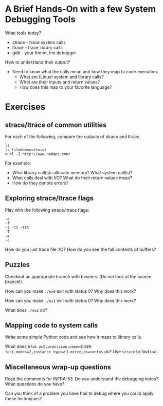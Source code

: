 # A Brief Hands-On with a few System Debugging Tools

What tools today?

* strace - trace system calls
* ltrace - trace library calls
* gdb - your friend, the debugger

How to understand their output?

* Need to know what the calls mean and how they map to code execution.
     * What are (Linux) system and library calls?
     * What are their inputs and return values?
     * How does this map to your favorite language?

# Exercises

## strace/ltrace of common utilities

For each of the following, compare the outputs of strace and ltrace.

    ls
    ls filedoesnotexist
    curl -I http://www.hadapt.com/

For example:

* What library call(s)s allocate memory? What system call(s)?
* What calls deal with I/O? What do their return values mean?
* How do they denote errors?

## Exploring strace/ltrace flags

Play with the following strace/ltrace flags:

    -o
    -f
    -t -tt -ttt
    -T
    -e
    -c

How do you just trace file I/O? How do you see the full contents of buffers?

## Puzzles

Checkout an appropriate branch with binaries. (Do not look at the source branch!)

How can you make `./ex0` exit with status 0? Why does this work?

How can you make `./ex1` exit with status 0? Why does this work?

What does `./ex2` do?

## Mapping code to system calls

Write some simple Python code and see how it maps to library calls.

What does `hfab ec2.provision:name=$USER-test,nodes=2,instance_type=t1.micro,os=centos` do?
Use `strace` to find out.

## Miscellaneous wrap-up questions

Read the comments for INFRA-53. Do you understand the debugging notes? What questions do you have?

Can you think of a problem you have had to debug where you could apply these techniques?
